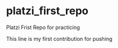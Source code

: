 # platzi_first_repo
Platzi Frist Repo for practicing

This line is my first contribution for pushing
